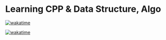 # Learning CPP & Data Structure, Algo

[![wakatime](https://wakatime.com/badge/github/knerd1/Cpp_Practice.svg)](https://wakatime.com/badge/github/knerd1/Cpp_Practice)

[![wakatime](https://wakatime.com/badge/user/b7c1761c-b2c7-44fb-9a02-9811f8b07065/project/754fbe3f-bc49-4111-84bf-2c1a2941e852.svg)](https://wakatime.com/badge/user/b7c1761c-b2c7-44fb-9a02-9811f8b07065/project/754fbe3f-bc49-4111-84bf-2c1a2941e852)
